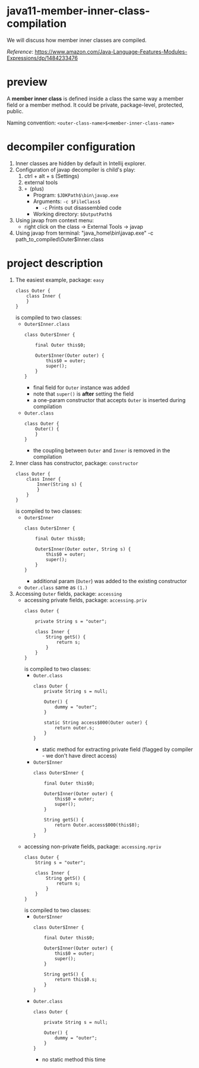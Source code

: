 # java11-member-inner-class-compilation
We will discuss how member inner classes are compiled.

_Reference_: https://www.amazon.com/Java-Language-Features-Modules-Expressions/dp/1484233476

# preview
A **member inner class** is defined inside a class the same 
way a member field or a member method. It could be private,
package-level, protected, public.

Naming convention: `<outer-class-name>$<member-inner-class-name>`

# decompiler configuration
1. Inner classes are hidden by default in Intellij explorer.
1. Configuration of javap decompiler is child's play:
    1. ctrl + alt + s (Settings)
    1. external tools
    1. `+ `(plus)
        * Program: `$JDKPath$\bin\javap.exe`
        * Arguments: `-c $FileClass$`
            * `-c` Prints out disassembled code
        * Working directory: `$OutputPath$`
1. Using javap from context menu:
    * right click on the class -> External Tools -> javap
1. Using javap from terminal:
    "java_home\bin\javap.exe" -c path_to_compiled\Outer$Inner.class

# project description
1. The easiest example, package: `easy`
    ```
    class Outer {
        class Inner {
        }
    }
    ```
    is compiled to two classes:
    * `Outer$Inner.class`
        ```
        class Outer$Inner {
        
            final Outer this$0;
            
            Outer$Inner(Outer outer) {
                this$0 = outer;
                super();
            }
        }
        ```
        * final field for `Outer` instance was added
        * note that `super()` is **after** setting the field
        * a one-param constructor that accepts `Outer` is inserted during compilation
    * `Outer.class`
        ```
        class Outer {
            Outer() {
            }
        }
        ```
        * the coupling between `Outer` and `Inner` is removed 
        in the compilation
1. Inner class has constructor, package: `constructor`
    ```
    class Outer {
        class Inner {
            Inner(String s) {
            }
        }
    }
    ```
    is compiled to two classes:
    * `Outer$Inner`
        ```
        class Outer$Inner {
        
            final Outer this$0;
            
            Outer$Inner(Outer outer, String s) {
                this$0 = outer;
                super();
            }
        }
        ```
        * additional param (`Outer`) was added to the existing constructor
    * `Outer.class` same as `(1.)`
1. Accessing `Outer` fields, package: `accessing`
    * accessing private fields, package: `accessing.priv`
        ```
        class Outer {
        
            private String s = "outer";
        
            class Inner {
                String getS() {
                    return s;
                }
            }
        }
        ```
        is compiled to two classes:
        * `Outer.class`
            ```
            class Outer {
                private String s = null;
                
                Outer() {
                    dummy = "outer";
                }
                
                static String access$000(Outer outer) {
                    return outer.s;
                }
            }
            ```
            * static method for extracting private field (flagged by
            compiler - we don't have direct access)
        * `Outer$Inner`
            ```
            class Outer$Inner {
            
                final Outer this$0;
                
                Outer$Inner(Outer outer) {
                    this$0 = outer;
                    super();
                }
                
                String getS() {
                    return Outer.access$000(this$0);
                }
            }
            ```
    * accessing non-private fields, package: `accessing.npriv`
        ```
        class Outer {
            String s = "outer";
        
            class Inner {
                String getS() {
                    return s;
                }
            }
        }
        ```
        is compiled to two classes:
        * `Outer$Inner`
            ```
            class Outer$Inner {
            
                final Outer this$0;
                
                Outer$Inner(Outer outer) {
                    this$0 = outer;
                    super();
                }
                
                String getS() {
                    return this$0.s;
                }
            }
            ```
        * `Outer.class`
            ```
            class Outer {
            
                private String s = null;
                
                Outer() {
                    dummy = "outer";
                }
            }
            ```
            * no static method this time
